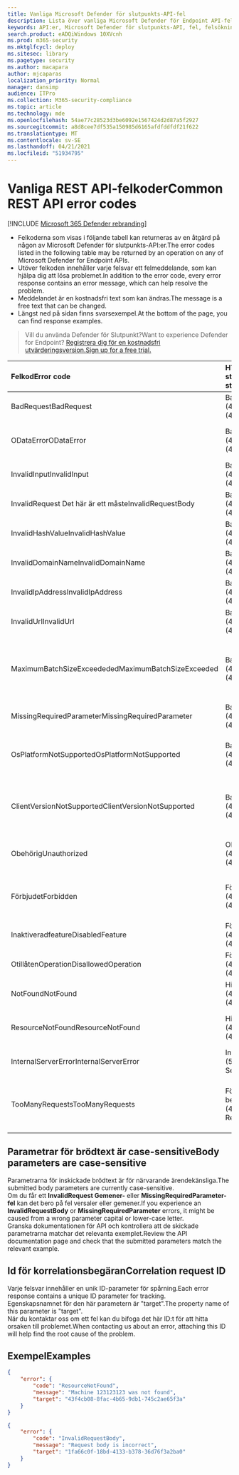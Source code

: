 ```yaml
---
title: Vanliga Microsoft Defender för slutpunkts-API-fel
description: Lista över vanliga Microsoft Defender för Endpoint API-fel med beskrivningar.
keywords: API:er, Microsoft Defender för slutpunkts-API, fel, felsökning
search.product: eADQiWindows 10XVcnh
ms.prod: m365-security
ms.mktglfcycl: deploy
ms.sitesec: library
ms.pagetype: security
ms.author: macapara
author: mjcaparas
localization_priority: Normal
manager: dansimp
audience: ITPro
ms.collection: M365-security-compliance
ms.topic: article
ms.technology: mde
ms.openlocfilehash: 54ae77c28523d3be6092e1567424d2d87a5f2927
ms.sourcegitcommit: a8d8cee7df535a150985d6165afdfddfdf21f622
ms.translationtype: MT
ms.contentlocale: sv-SE
ms.lasthandoff: 04/21/2021
ms.locfileid: "51934795"
---
```

# <a name="common-rest-api-error-codes"></a><span data-ttu-id="9c854-104">Vanliga REST API-felkoder</span><span class="sxs-lookup"><span data-stu-id="9c854-104">Common REST API error codes</span></span>

[!INCLUDE [Microsoft 365 Defender rebranding](../../includes/microsoft-defender.md)]


* <span data-ttu-id="9c854-105">Felkoderna som visas i följande tabell kan returneras av en åtgärd på någon av Microsoft Defender för slutpunkts-API:er.</span><span class="sxs-lookup"><span data-stu-id="9c854-105">The error codes listed in the following table may be returned by an operation on any of Microsoft Defender for Endpoint APIs.</span></span>
* <span data-ttu-id="9c854-106">Utöver felkoden innehåller varje felsvar ett felmeddelande, som kan hjälpa dig att lösa problemet.</span><span class="sxs-lookup"><span data-stu-id="9c854-106">In addition to the error code, every error response contains an error message, which can help resolve the problem.</span></span>
* <span data-ttu-id="9c854-107">Meddelandet är en kostnadsfri text som kan ändras.</span><span class="sxs-lookup"><span data-stu-id="9c854-107">The message is a free text that can be changed.</span></span>
* <span data-ttu-id="9c854-108">Längst ned på sidan finns svarsexempel.</span><span class="sxs-lookup"><span data-stu-id="9c854-108">At the bottom of the page, you can find response examples.</span></span>

><span data-ttu-id="9c854-109">Vill du använda Defender för Slutpunkt?</span><span class="sxs-lookup"><span data-stu-id="9c854-109">Want to experience Defender for Endpoint?</span></span> [<span data-ttu-id="9c854-110">Registrera dig för en kostnadsfri utvärderingsversion.</span><span class="sxs-lookup"><span data-stu-id="9c854-110">Sign up for a free trial.</span></span>](https://www.microsoft.com/microsoft-365/windows/microsoft-defender-atp?ocid=docs-wdatp-assignaccess-abovefoldlink)

<span data-ttu-id="9c854-111">Felkod</span><span class="sxs-lookup"><span data-stu-id="9c854-111">Error code</span></span> |<span data-ttu-id="9c854-112">HTTP-statuskod</span><span class="sxs-lookup"><span data-stu-id="9c854-112">HTTP status code</span></span> |<span data-ttu-id="9c854-113">Meddelande</span><span class="sxs-lookup"><span data-stu-id="9c854-113">Message</span></span> 
:---|:---|:---
<span data-ttu-id="9c854-114">BadRequest</span><span class="sxs-lookup"><span data-stu-id="9c854-114">BadRequest</span></span> | <span data-ttu-id="9c854-115">BadRequest (400)</span><span class="sxs-lookup"><span data-stu-id="9c854-115">BadRequest (400)</span></span> | <span data-ttu-id="9c854-116">Felmeddelande för allmän felbegäran.</span><span class="sxs-lookup"><span data-stu-id="9c854-116">General Bad Request error message.</span></span>
<span data-ttu-id="9c854-117">ODataError</span><span class="sxs-lookup"><span data-stu-id="9c854-117">ODataError</span></span> | <span data-ttu-id="9c854-118">BadRequest (400)</span><span class="sxs-lookup"><span data-stu-id="9c854-118">BadRequest (400)</span></span> | <span data-ttu-id="9c854-119">Ogiltig OData-URI-fråga (det specifika felet har angetts).</span><span class="sxs-lookup"><span data-stu-id="9c854-119">Invalid OData URI query (the specific error is specified).</span></span>
<span data-ttu-id="9c854-120">InvalidInput</span><span class="sxs-lookup"><span data-stu-id="9c854-120">InvalidInput</span></span> | <span data-ttu-id="9c854-121">BadRequest (400)</span><span class="sxs-lookup"><span data-stu-id="9c854-121">BadRequest (400)</span></span> | <span data-ttu-id="9c854-122">Ogiltiga indata {the invalid input}.</span><span class="sxs-lookup"><span data-stu-id="9c854-122">Invalid input {the invalid input}.</span></span>
<span data-ttu-id="9c854-123">InvalidRequest Det här är ett måste</span><span class="sxs-lookup"><span data-stu-id="9c854-123">InvalidRequestBody</span></span> | <span data-ttu-id="9c854-124">BadRequest (400)</span><span class="sxs-lookup"><span data-stu-id="9c854-124">BadRequest (400)</span></span> | <span data-ttu-id="9c854-125">Ogiltig begärans brödtext.</span><span class="sxs-lookup"><span data-stu-id="9c854-125">Invalid request body.</span></span>
<span data-ttu-id="9c854-126">InvalidHashValue</span><span class="sxs-lookup"><span data-stu-id="9c854-126">InvalidHashValue</span></span> | <span data-ttu-id="9c854-127">BadRequest (400)</span><span class="sxs-lookup"><span data-stu-id="9c854-127">BadRequest (400)</span></span> | <span data-ttu-id="9c854-128">Hashvärdet {the invalid hash} är ogiltigt.</span><span class="sxs-lookup"><span data-stu-id="9c854-128">Hash value {the invalid hash} is invalid.</span></span>
<span data-ttu-id="9c854-129">InvalidDomainName</span><span class="sxs-lookup"><span data-stu-id="9c854-129">InvalidDomainName</span></span> | <span data-ttu-id="9c854-130">BadRequest (400)</span><span class="sxs-lookup"><span data-stu-id="9c854-130">BadRequest (400)</span></span> | <span data-ttu-id="9c854-131">Domännamnet {the invalid domain} är ogiltigt.</span><span class="sxs-lookup"><span data-stu-id="9c854-131">Domain name {the invalid domain} is invalid.</span></span>
<span data-ttu-id="9c854-132">InvalidIpAddress</span><span class="sxs-lookup"><span data-stu-id="9c854-132">InvalidIpAddress</span></span> | <span data-ttu-id="9c854-133">BadRequest (400)</span><span class="sxs-lookup"><span data-stu-id="9c854-133">BadRequest (400)</span></span> | <span data-ttu-id="9c854-134">IP-adressen {the invalid IP} är ogiltig.</span><span class="sxs-lookup"><span data-stu-id="9c854-134">IP address {the invalid IP} is invalid.</span></span>
<span data-ttu-id="9c854-135">InvalidUrl</span><span class="sxs-lookup"><span data-stu-id="9c854-135">InvalidUrl</span></span> | <span data-ttu-id="9c854-136">BadRequest (400)</span><span class="sxs-lookup"><span data-stu-id="9c854-136">BadRequest (400)</span></span> | <span data-ttu-id="9c854-137">URL {the invalid URL} är ogiltig.</span><span class="sxs-lookup"><span data-stu-id="9c854-137">URL {the invalid URL} is invalid.</span></span>
<span data-ttu-id="9c854-138">MaximumBatchSizeExceededed</span><span class="sxs-lookup"><span data-stu-id="9c854-138">MaximumBatchSizeExceeded</span></span> | <span data-ttu-id="9c854-139">BadRequest (400)</span><span class="sxs-lookup"><span data-stu-id="9c854-139">BadRequest (400)</span></span> | <span data-ttu-id="9c854-140">Maximal överskriden batchstorlek.</span><span class="sxs-lookup"><span data-stu-id="9c854-140">Maximum batch size exceeded.</span></span> <span data-ttu-id="9c854-141">Mottaget: {batchstorlek mottaget}, tillåtet: {batchstorlek tillåten}.</span><span class="sxs-lookup"><span data-stu-id="9c854-141">Received: {batch size received}, allowed: {batch size allowed}.</span></span>
<span data-ttu-id="9c854-142">MissingRequiredParameter</span><span class="sxs-lookup"><span data-stu-id="9c854-142">MissingRequiredParameter</span></span> | <span data-ttu-id="9c854-143">BadRequest (400)</span><span class="sxs-lookup"><span data-stu-id="9c854-143">BadRequest (400)</span></span> | <span data-ttu-id="9c854-144">Parametern {the missing parameter} saknas.</span><span class="sxs-lookup"><span data-stu-id="9c854-144">Parameter {the missing parameter} is missing.</span></span>
<span data-ttu-id="9c854-145">OsPlatformNotSupported</span><span class="sxs-lookup"><span data-stu-id="9c854-145">OsPlatformNotSupported</span></span> | <span data-ttu-id="9c854-146">BadRequest (400)</span><span class="sxs-lookup"><span data-stu-id="9c854-146">BadRequest (400)</span></span> | <span data-ttu-id="9c854-147">OS-plattformen {the client OS Platform} stöds inte för den här åtgärden.</span><span class="sxs-lookup"><span data-stu-id="9c854-147">OS Platform {the client OS Platform} is not supported for this action.</span></span>
<span data-ttu-id="9c854-148">ClientVersionNotSupported</span><span class="sxs-lookup"><span data-stu-id="9c854-148">ClientVersionNotSupported</span></span> | <span data-ttu-id="9c854-149">BadRequest (400)</span><span class="sxs-lookup"><span data-stu-id="9c854-149">BadRequest (400)</span></span> | <span data-ttu-id="9c854-150">{The requested action} stöds i klientversionen {supported client version} eller senare.</span><span class="sxs-lookup"><span data-stu-id="9c854-150">{The requested action} is supported on client version {supported client version} and above.</span></span>
<span data-ttu-id="9c854-151">Obehörig</span><span class="sxs-lookup"><span data-stu-id="9c854-151">Unauthorized</span></span> | <span data-ttu-id="9c854-152">Obehörig (401)</span><span class="sxs-lookup"><span data-stu-id="9c854-152">Unauthorized (401)</span></span> | <span data-ttu-id="9c854-153">Obehörig (ogiltig eller utgången auktoriseringsrubrik).</span><span class="sxs-lookup"><span data-stu-id="9c854-153">Unauthorized (invalid or expired authorization header).</span></span>
<span data-ttu-id="9c854-154">Förbjudet</span><span class="sxs-lookup"><span data-stu-id="9c854-154">Forbidden</span></span> | <span data-ttu-id="9c854-155">Förbjudet (403)</span><span class="sxs-lookup"><span data-stu-id="9c854-155">Forbidden (403)</span></span> | <span data-ttu-id="9c854-156">Åtkomst nekas (giltig token men otillräcklig behörighet för åtgärden).</span><span class="sxs-lookup"><span data-stu-id="9c854-156">Forbidden (valid token but insufficient permission for the action).</span></span>
<span data-ttu-id="9c854-157">Inaktiveradfeature</span><span class="sxs-lookup"><span data-stu-id="9c854-157">DisabledFeature</span></span> | <span data-ttu-id="9c854-158">Förbjudet (403)</span><span class="sxs-lookup"><span data-stu-id="9c854-158">Forbidden (403)</span></span> | <span data-ttu-id="9c854-159">Klientorganisationsfunktionen är inte aktiverad.</span><span class="sxs-lookup"><span data-stu-id="9c854-159">Tenant feature is not enabled.</span></span>
<span data-ttu-id="9c854-160">OtillåtenOperation</span><span class="sxs-lookup"><span data-stu-id="9c854-160">DisallowedOperation</span></span> | <span data-ttu-id="9c854-161">Förbjudet (403)</span><span class="sxs-lookup"><span data-stu-id="9c854-161">Forbidden (403)</span></span> | <span data-ttu-id="9c854-162">{den otillåtna åtgärden och orsaken}.</span><span class="sxs-lookup"><span data-stu-id="9c854-162">{the disallowed operation and the reason}.</span></span>
<span data-ttu-id="9c854-163">NotFound</span><span class="sxs-lookup"><span data-stu-id="9c854-163">NotFound</span></span> | <span data-ttu-id="9c854-164">Hittades inte (404)</span><span class="sxs-lookup"><span data-stu-id="9c854-164">Not Found (404)</span></span> | <span data-ttu-id="9c854-165">Felmeddelandet Allmänt hittades inte.</span><span class="sxs-lookup"><span data-stu-id="9c854-165">General Not Found error message.</span></span>
<span data-ttu-id="9c854-166">ResourceNotFound</span><span class="sxs-lookup"><span data-stu-id="9c854-166">ResourceNotFound</span></span> | <span data-ttu-id="9c854-167">Hittades inte (404)</span><span class="sxs-lookup"><span data-stu-id="9c854-167">Not Found (404)</span></span> | <span data-ttu-id="9c854-168">Resurs {den begärda resursen} hittades inte.</span><span class="sxs-lookup"><span data-stu-id="9c854-168">Resource {the requested resource} was not found.</span></span>
<span data-ttu-id="9c854-169">InternalServerError</span><span class="sxs-lookup"><span data-stu-id="9c854-169">InternalServerError</span></span> | <span data-ttu-id="9c854-170">Internt serverfel (500)</span><span class="sxs-lookup"><span data-stu-id="9c854-170">Internal Server Error (500)</span></span> | <span data-ttu-id="9c854-171">(Inget felmeddelande, försök igen)</span><span class="sxs-lookup"><span data-stu-id="9c854-171">(No error message, retry the operation)</span></span>
<span data-ttu-id="9c854-172">TooManyRequests</span><span class="sxs-lookup"><span data-stu-id="9c854-172">TooManyRequests</span></span> | <span data-ttu-id="9c854-173">För många begäranden (429)</span><span class="sxs-lookup"><span data-stu-id="9c854-173">Too Many Requests (429)</span></span> | <span data-ttu-id="9c854-174">Svar representerar att nå kvotgränsen antingen genom antal begäranden eller av CPU.</span><span class="sxs-lookup"><span data-stu-id="9c854-174">Response will represent reaching quota limit either by number of requests or by CPU.</span></span>

## <a name="body-parameters-are-case-sensitive"></a><span data-ttu-id="9c854-175">Parametrar för brödtext är case-sensitive</span><span class="sxs-lookup"><span data-stu-id="9c854-175">Body parameters are case-sensitive</span></span>

<span data-ttu-id="9c854-176">Parametrarna för inskickade brödtext är för närvarande ärendekänsliga.</span><span class="sxs-lookup"><span data-stu-id="9c854-176">The submitted body parameters are currently case-sensitive.</span></span>
<br><span data-ttu-id="9c854-177">Om du får ett **InvalidRequest Gemener-** eller **MissingRequiredParameter-fel** kan det bero på fel versaler eller gemener.</span><span class="sxs-lookup"><span data-stu-id="9c854-177">If you experience an **InvalidRequestBody** or **MissingRequiredParameter** errors, it might be caused from a wrong parameter capital or lower-case letter.</span></span>
<br><span data-ttu-id="9c854-178">Granska dokumentationen för API och kontrollera att de skickade parametrarna matchar det relevanta exemplet.</span><span class="sxs-lookup"><span data-stu-id="9c854-178">Review the API documentation page and check that the submitted parameters match the relevant example.</span></span>

## <a name="correlation-request-id"></a><span data-ttu-id="9c854-179">Id för korrelationsbegäran</span><span class="sxs-lookup"><span data-stu-id="9c854-179">Correlation request ID</span></span>

<span data-ttu-id="9c854-180">Varje felsvar innehåller en unik ID-parameter för spårning.</span><span class="sxs-lookup"><span data-stu-id="9c854-180">Each error response contains a unique ID parameter for tracking.</span></span>
<br><span data-ttu-id="9c854-181">Egenskapsnamnet för den här parametern är "target".</span><span class="sxs-lookup"><span data-stu-id="9c854-181">The property name of this parameter is "target".</span></span>
<br><span data-ttu-id="9c854-182">När du kontaktar oss om ett fel kan du bifoga det här ID:t för att hitta orsaken till problemet.</span><span class="sxs-lookup"><span data-stu-id="9c854-182">When contacting us about an error, attaching this ID will help find the root cause of the problem.</span></span>

## <a name="examples"></a><span data-ttu-id="9c854-183">Exempel</span><span class="sxs-lookup"><span data-stu-id="9c854-183">Examples</span></span>

```json
{
    "error": {
        "code": "ResourceNotFound",
        "message": "Machine 123123123 was not found",
        "target": "43f4cb08-8fac-4b65-9db1-745c2ae65f3a"
    }
}
```


```json
{
    "error": {
        "code": "InvalidRequestBody",
        "message": "Request body is incorrect",
        "target": "1fa66c0f-18bd-4133-b378-36d76f3a2ba0"
    }
}
```
